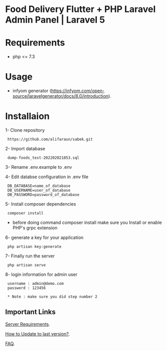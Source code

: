 # Food Delivery Flutter + PHP Laravel Admin Panel | Laravel 5

Requirements
============

* php <= 7.3

Usage
=====

* infyom generator  (https://infyom.com/open-source/laravelgenerator/docs/8.0/introduction).

Installaion
=====
1- Clone repository  

```code
 https://github.com/alifaraun/sabek.git

```

2-  Import database 

```code
 dump-foods_test-202202021853.sql

```

3-  Rename .env.example to .env 

4- Edit databse configuration in .env file

```code
 DB_DATABASE=name_of_database
 DB_USERNAME=user_of_database
 DB_PASSWORD=password_of_database

```

5- Install composer dependencies 

```code
 composer install

```
* before doing command composer install make sure you Install or enable PHP's grpc extension


6- generate a key for your application

```code
 php artisan key:generate

```

7- Finally run the server 

```code
 php artisan serve

```

8- login information for admin user 

```code
 username : admin@demo.com
 password : 123456

 * Note : make sure you did step number 2
```

## Important Links
 [Server Requirements](https://support.smartersvision.com/help-center/articles/3/4/3/introduction).
  
 [How to Update to last version?](https://support.smartersvision.com/help-center/articles/3/4/9/update).
 
 [FAQ](https://support.smartersvision.com/help-center/categories/6/laravel-application-faq).
 

